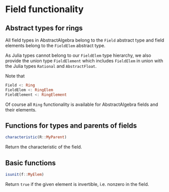 # Field functionality

## Abstract types for rings

All field types in AbstractAlgebra belong to the `Field` abstract
type and field elements belong to the `FieldElem` abstract type.

As Julia types cannot belong to our `FieldElem` type hierarchy, we also
provide the union type `FieldElement` which includes `FieldElem` in union with
the Julia types `Rational` and `AbstractFloat`.

Note that

```julia
Field <: Ring
FieldElem <: RingElem
FieldElement <: RingElement
```

Of course all `Ring` functionality is available for AbstractAlgebra fields and
their elements.

## Functions for types and parents of fields

```julia
characteristic(R::MyParent)
```

Return the characteristic of the field.

## Basic functions

```julia
isunit(f::MyElem)
```

Return `true` if the given element is invertible, i.e. nonzero in the field.

